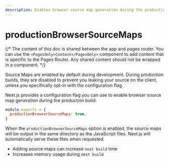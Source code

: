```yaml
---
description: Enables browser source map generation during the production build.
---
```


# productionBrowserSourceMaps

{/\* The content of this doc is shared between the app and pages router. You can use the `<PagesOnly>Content</PagesOnly>` component to add content that is specific to the Pages Router. Any shared content should not be wrapped in a component. \*/}

Source Maps are enabled by default during development. During production builds, they are disabled to prevent you leaking your source on the client, unless you specifically opt-in with the configuration flag.

Next.js provides a configuration flag you can use to enable browser source map generation during the production build:

```js
module.exports = {
  productionBrowserSourceMaps: true,
}
```

When the `productionBrowserSourceMaps` option is enabled, the source maps will be output in the same directory as the JavaScript files. Next.js will automatically serve these files when requested.

* Adding source maps can increase `next build` time
* Increases memory usage during `next build`
